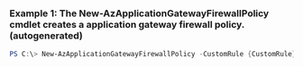 ### Example 1: The New-AzApplicationGatewayFirewallPolicy cmdlet creates a application gateway firewall policy. (autogenerated)
```powershell
PS C:\> New-AzApplicationGatewayFirewallPolicy -CustomRule {CustomRule} -Location westus -Name wafResource1 -ResourceGroupName rg1
```

